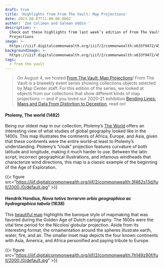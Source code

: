 ```yaml
---
draft: true
title: 'Highlights from From The Vault: Map Projections'
date: 2023-08-07T11:00:00.000Z
author: 'Zoe Colimon and Salman Uddin '
description: >-
  Check out these highlights from last week’s edition of From The Vault: Map
  Projections
image: >-
  https://iiif.digitalcommonwealth.org/iiif/2/commonwealth:x633f9472/457,748,10012,6699/1200,/0/default.jpg
backgroundImage: >-
  https://iiif.digitalcommonwealth.org/iiif/2/commonwealth:x633f9472/457,748,10012,6699/1200,/0/default.jpg
tags:
  - from the vault
---
```


> On August 4, we hosted [From The Vault: Map Projections](https://www.leventhalmap.org/event/ftv-marine-landscapes/)! From The Vault is a biweekly event series showing collections objects selected by Map Center staff. For this edition of the series, we looked at objects from our collections that show different kinds of map projections — and if you loved our 2020-21 exhibition [Bending Lines: Maps and Data From Distortion to Deception](https://www.leventhalmap.org/digital-exhibitions/bending-lines/), read on!

#### Ptolemy, The world (1482)

Being our oldest map in our collection, Ptolemy’s [The World](https://collections.leventhalmap.org/search/commonwealth:3f462s124) offers an interesting view of what studies of global geography looked like in the 1400s. This map illustrates the continents of Africa, Europe, and Asia, given that these continents were the entire world–at least to Ptolemy’s understanding. Ptolemy’s “cloak” projection features curvature of both latitude and longitude, making it much harder to use. Between the latin script, incorrect geographical illustrations, and infamous windheads that characterize wind directions, this map is a classic example of the beginning of the Age of Exploration.

{{< figure src="https://iiif.digitalcommonwealth.org/iiif/2/commonwealth:3f462s13d/full/2000,/0/default.jpg" >}}

#### Hendrik Hondius, *Nova totivs terrarvm orbis geographica ac hydrographica tabvla* (1638)

This [beautiful map](https://collections.leventhalmap.org/search/commonwealth:7h149z89p) highlights the baroque style of mapmaking that was favored during the Golden Age of Dutch cartography. The 1600s were the vital time period for the Nicolosi globular projection. Aside from its interesting format, the ornamentation around the spheres illustrate earth, water, fire, and air. The smaller inset map depicts the four known continents with Asia, America, and Africa personified and paying tribute to Europe.

{{< figure src="https://iiif.digitalcommonwealth.org/iiif/2/commonwealth:7h149z90f/full/2000,/0/default.jpg" >}}
